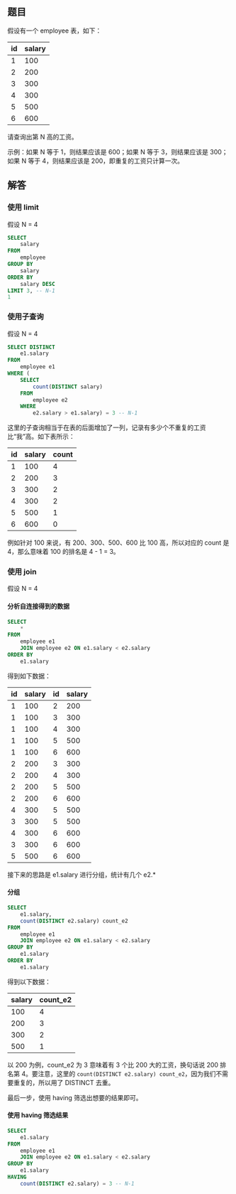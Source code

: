 ## 题目

假设有一个 employee 表，如下：

| id   | salary |
| ---- | ------ |
| 1    | 100    |
| 2    | 200    |
| 3    | 300    |
| 4    | 300    |
| 5    | 500    |
| 6    | 600    |

请查询出第 N 高的工资。

示例：如果 N 等于 1，则结果应该是 600；如果 N 等于 3，则结果应该是 300；如果 N 等于 4，则结果应该是 200，即重复的工资只计算一次。

## 解答

### 使用 limit

假设 N = 4

```sql
SELECT
	salary
FROM
	employee
GROUP BY
	salary
ORDER BY
	salary DESC
LIMIT 3, -- N-1
1
```

### 使用子查询

假设 N = 4

```sql
SELECT DISTINCT
	e1.salary
FROM
	employee e1
WHERE (
	SELECT
		count(DISTINCT salary)
	FROM
		employee e2
	WHERE
		e2.salary > e1.salary) = 3 -- N-1
```

这里的子查询相当于在表的后面增加了一列，记录有多少个不重复的工资比“我”高。如下表所示：

| id   | salary | count |
| ---- | ------ | ----- |
| 1    | 100    | 4     |
| 2    | 200    | 3     |
| 3    | 300    | 2     |
| 4    | 300    | 2     |
| 5    | 500    | 1     |
| 6    | 600    | 0     |

例如针对 100 来说，有 200、300、500、600 比 100 高，所以对应的 count 是 4，那么意味着 100 的排名是 4 - 1 = 3。

### 使用 join

假设 N = 4

#### 分析自连接得到的数据

```sql
SELECT
	*
FROM
	employee e1
	JOIN employee e2 ON e1.salary < e2.salary
ORDER BY
	e1.salary
```

得到如下数据：

| id   | salary | id   | salary |
| ---- | ------ | ---- | ------ |
| 1    | 100    | 2    | 200    |
| 1    | 100    | 3    | 300    |
| 1    | 100    | 4    | 300    |
| 1    | 100    | 5    | 500    |
| 1    | 100    | 6    | 600    |
| 2    | 200    | 3    | 300    |
| 2    | 200    | 4    | 300    |
| 2    | 200    | 5    | 500    |
| 2    | 200    | 6    | 600    |
| 4    | 300    | 5    | 500    |
| 3    | 300    | 5    | 500    |
| 4    | 300    | 6    | 600    |
| 3    | 300    | 6    | 600    |
| 5    | 500    | 6    | 600    |

接下来的思路是 e1.salary 进行分组，统计有几个 e2.*

#### 分组

```sql
SELECT
	e1.salary,
	count(DISTINCT e2.salary) count_e2
FROM
	employee e1
	JOIN employee e2 ON e1.salary < e2.salary
GROUP BY
	e1.salary
ORDER BY
	e1.salary
```

得到以下数据：

| salary | count_e2 |
| ------ | -------- |
| 100    | 4        |
| 200    | 3        |
| 300    | 2        |
| 500    | 1        |

以 200 为例，count_e2 为 3 意味着有 3 个比 200 大的工资，换句话说 200 排名第 4。要注意，这里的 `count(DISTINCT e2.salary) count_e2`，因为我们不需要重复的，所以用了 DISTINCT 去重。

最后一步，使用 having 筛选出想要的结果即可。

#### 使用 having 筛选结果

```sql
SELECT
	e1.salary
FROM
	employee e1
	JOIN employee e2 ON e1.salary < e2.salary
GROUP BY
	e1.salary
HAVING
	count(DISTINCT e2.salary) = 3 -- N-1
```

